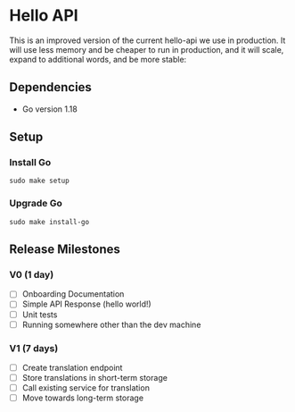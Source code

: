 # Hello API

This is an improved version of the current hello-api we use in production. It will use less memory and be cheaper to run in production, and it will scale, expand to additional words, and be more stable:

## Dependencies

-   Go version 1.18

## Setup

### Install Go

`sudo make setup`

### Upgrade Go

`sudo make install-go`

## Release Milestones

### V0 (1 day)

-   [ ] Onboarding Documentation
-   [ ] Simple API Response (hello world!)
-   [ ] Unit tests
-   [ ] Running somewhere other than the dev machine

### V1 (7 days)

-   [ ] Create translation endpoint
-   [ ] Store translations in short-term storage
-   [ ] Call existing service for translation
-   [ ] Move towards long-term storage
